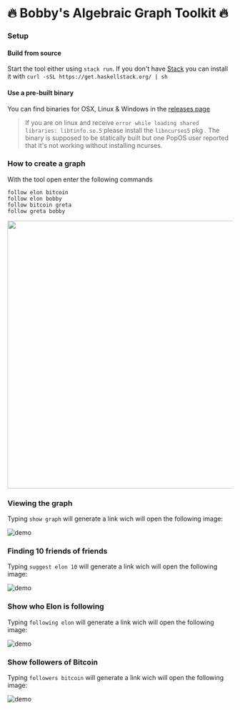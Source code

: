 # 🔥 Bobby's Algebraic Graph Toolkit 🔥

### Setup
#### Build from source

Start the tool either using `stack run`. If you don't have [Stack](https://docs.haskellstack.org/en/stable/install_and_upgrade/) you can install it with `curl -sSL https://get.haskellstack.org/ | sh`

#### Use a pre-built binary

You can find binaries for OSX, Linux & Windows in the [releases page](https://github.com/bobymicroby/boby-alga-toolkit/releases)

> If you are on linux and receive `error while loading shared libraries: libtinfo.so.5`
> please install  the `libncurses5` pkg  . The binary is supposed to be statically built
> but one PopOS user reported that it's not working without installing ncurses.



### How to create a graph

With the tool open enter the following commands 

```
follow elon bitcoin
follow elon bobby
follow bitcoin greta
follow greta bobby
```

<img src="assets/building-the-graph.svg" width="600" >



### Viewing the graph

Typing `show graph` will generate a link wich will open the
following image:

![demo](assets/graph.svg)



### Finding 10 friends of friends

Typing `suggest elon 10` will generate a link wich will open the
following image:

![demo](assets/suggest.svg)


### Show who Elon is following 

Typing `following elon` will generate a link wich will open the
following image:

![demo](assets/following.svg)


### Show followers of Bitcoin

Typing `followers bitcoin` will generate a link wich will open the
following image:

![demo](assets/followers.svg)
